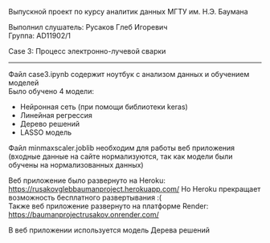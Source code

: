 Выпускной проект по курсу аналитик данных МГТУ им. Н.Э. Баумана

Выполнил слушатель: Русаков Глеб Игоревич\
Группа: AD11902/1

Case 3: Процесс электронно-лучевой сварки

---

Файл case3.ipynb содержит ноутбук с анализом данных и обучением моделей\
Было обучено 4 модели:
- Нейронная сеть (при помощи библиотеки keras)
- Линейная регрессия
- Дерево решений 
- LASSO модель

Файл minmaxscaler.joblib необходим для работы веб приложения (входные данные на сайте нормализуются, так как модели были обучены на нормализованных данных)

Веб приложение было развернуто на Heroku: https://rusakovglebbaumanproject.herokuapp.com/
Но Heroku прекращает возможность бесплатного развертывания :(\
Также веб приложение развернуто на платформе Render: https://baumanprojectrusakov.onrender.com/

В веб приложении используется модель Дерева решений
